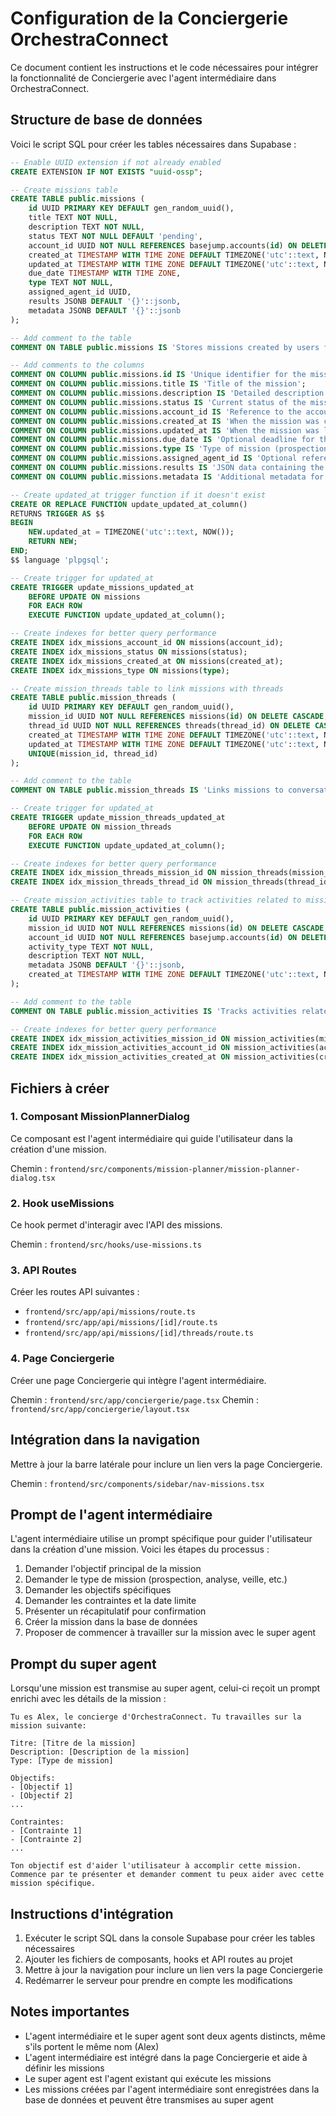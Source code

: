 # Configuration de la Conciergerie OrchestraConnect

Ce document contient les instructions et le code nécessaires pour intégrer la fonctionnalité de Conciergerie avec l'agent intermédiaire dans OrchestraConnect.

## Structure de base de données

Voici le script SQL pour créer les tables nécessaires dans Supabase :

```sql
-- Enable UUID extension if not already enabled
CREATE EXTENSION IF NOT EXISTS "uuid-ossp";

-- Create missions table
CREATE TABLE public.missions (
    id UUID PRIMARY KEY DEFAULT gen_random_uuid(),
    title TEXT NOT NULL,
    description TEXT NOT NULL,
    status TEXT NOT NULL DEFAULT 'pending',
    account_id UUID NOT NULL REFERENCES basejump.accounts(id) ON DELETE CASCADE,
    created_at TIMESTAMP WITH TIME ZONE DEFAULT TIMEZONE('utc'::text, NOW()) NOT NULL,
    updated_at TIMESTAMP WITH TIME ZONE DEFAULT TIMEZONE('utc'::text, NOW()) NOT NULL,
    due_date TIMESTAMP WITH TIME ZONE,
    type TEXT NOT NULL,
    assigned_agent_id UUID,
    results JSONB DEFAULT '{}'::jsonb,
    metadata JSONB DEFAULT '{}'::jsonb
);

-- Add comment to the table
COMMENT ON TABLE public.missions IS 'Stores missions created by users for the OrchestraConnect agent';

-- Add comments to the columns
COMMENT ON COLUMN public.missions.id IS 'Unique identifier for the mission';
COMMENT ON COLUMN public.missions.title IS 'Title of the mission';
COMMENT ON COLUMN public.missions.description IS 'Detailed description of the mission';
COMMENT ON COLUMN public.missions.status IS 'Current status of the mission (pending, in-progress, completed, failed)';
COMMENT ON COLUMN public.missions.account_id IS 'Reference to the account that owns this mission';
COMMENT ON COLUMN public.missions.created_at IS 'When the mission was created';
COMMENT ON COLUMN public.missions.updated_at IS 'When the mission was last updated';
COMMENT ON COLUMN public.missions.due_date IS 'Optional deadline for the mission';
COMMENT ON COLUMN public.missions.type IS 'Type of mission (prospection, analyse, veille, etc.)';
COMMENT ON COLUMN public.missions.assigned_agent_id IS 'Optional reference to the agent assigned to this mission';
COMMENT ON COLUMN public.missions.results IS 'JSON data containing the results of the mission';
COMMENT ON COLUMN public.missions.metadata IS 'Additional metadata for the mission';

-- Create updated_at trigger function if it doesn't exist
CREATE OR REPLACE FUNCTION update_updated_at_column()
RETURNS TRIGGER AS $$
BEGIN
    NEW.updated_at = TIMEZONE('utc'::text, NOW());
    RETURN NEW;
END;
$$ language 'plpgsql';

-- Create trigger for updated_at
CREATE TRIGGER update_missions_updated_at
    BEFORE UPDATE ON missions
    FOR EACH ROW
    EXECUTE FUNCTION update_updated_at_column();

-- Create indexes for better query performance
CREATE INDEX idx_missions_account_id ON missions(account_id);
CREATE INDEX idx_missions_status ON missions(status);
CREATE INDEX idx_missions_created_at ON missions(created_at);
CREATE INDEX idx_missions_type ON missions(type);

-- Create mission_threads table to link missions with threads
CREATE TABLE public.mission_threads (
    id UUID PRIMARY KEY DEFAULT gen_random_uuid(),
    mission_id UUID NOT NULL REFERENCES missions(id) ON DELETE CASCADE,
    thread_id UUID NOT NULL REFERENCES threads(thread_id) ON DELETE CASCADE,
    created_at TIMESTAMP WITH TIME ZONE DEFAULT TIMEZONE('utc'::text, NOW()) NOT NULL,
    updated_at TIMESTAMP WITH TIME ZONE DEFAULT TIMEZONE('utc'::text, NOW()) NOT NULL,
    UNIQUE(mission_id, thread_id)
);

-- Add comment to the table
COMMENT ON TABLE public.mission_threads IS 'Links missions to conversation threads';

-- Create trigger for updated_at
CREATE TRIGGER update_mission_threads_updated_at
    BEFORE UPDATE ON mission_threads
    FOR EACH ROW
    EXECUTE FUNCTION update_updated_at_column();

-- Create indexes for better query performance
CREATE INDEX idx_mission_threads_mission_id ON mission_threads(mission_id);
CREATE INDEX idx_mission_threads_thread_id ON mission_threads(thread_id);

-- Create mission_activities table to track activities related to missions
CREATE TABLE public.mission_activities (
    id UUID PRIMARY KEY DEFAULT gen_random_uuid(),
    mission_id UUID NOT NULL REFERENCES missions(id) ON DELETE CASCADE,
    account_id UUID NOT NULL REFERENCES basejump.accounts(id) ON DELETE CASCADE,
    activity_type TEXT NOT NULL,
    description TEXT NOT NULL,
    metadata JSONB DEFAULT '{}'::jsonb,
    created_at TIMESTAMP WITH TIME ZONE DEFAULT TIMEZONE('utc'::text, NOW()) NOT NULL
);

-- Add comment to the table
COMMENT ON TABLE public.mission_activities IS 'Tracks activities related to missions';

-- Create indexes for better query performance
CREATE INDEX idx_mission_activities_mission_id ON mission_activities(mission_id);
CREATE INDEX idx_mission_activities_account_id ON mission_activities(account_id);
CREATE INDEX idx_mission_activities_created_at ON mission_activities(created_at);
```

## Fichiers à créer

### 1. Composant MissionPlannerDialog

Ce composant est l'agent intermédiaire qui guide l'utilisateur dans la création d'une mission.

Chemin : `frontend/src/components/mission-planner/mission-planner-dialog.tsx`

### 2. Hook useMissions

Ce hook permet d'interagir avec l'API des missions.

Chemin : `frontend/src/hooks/use-missions.ts`

### 3. API Routes

Créer les routes API suivantes :

- `frontend/src/app/api/missions/route.ts`
- `frontend/src/app/api/missions/[id]/route.ts`
- `frontend/src/app/api/missions/[id]/threads/route.ts`

### 4. Page Conciergerie

Créer une page Conciergerie qui intègre l'agent intermédiaire.

Chemin : `frontend/src/app/conciergerie/page.tsx`
Chemin : `frontend/src/app/conciergerie/layout.tsx`

## Intégration dans la navigation

Mettre à jour la barre latérale pour inclure un lien vers la page Conciergerie.

Chemin : `frontend/src/components/sidebar/nav-missions.tsx`

## Prompt de l'agent intermédiaire

L'agent intermédiaire utilise un prompt spécifique pour guider l'utilisateur dans la création d'une mission. Voici les étapes du processus :

1. Demander l'objectif principal de la mission
2. Demander le type de mission (prospection, analyse, veille, etc.)
3. Demander les objectifs spécifiques
4. Demander les contraintes et la date limite
5. Présenter un récapitulatif pour confirmation
6. Créer la mission dans la base de données
7. Proposer de commencer à travailler sur la mission avec le super agent

## Prompt du super agent

Lorsqu'une mission est transmise au super agent, celui-ci reçoit un prompt enrichi avec les détails de la mission :

```
Tu es Alex, le concierge d'OrchestraConnect. Tu travailles sur la mission suivante:

Titre: [Titre de la mission]
Description: [Description de la mission]
Type: [Type de mission]

Objectifs:
- [Objectif 1]
- [Objectif 2]
...

Contraintes:
- [Contrainte 1]
- [Contrainte 2]
...

Ton objectif est d'aider l'utilisateur à accomplir cette mission. Commence par te présenter et demander comment tu peux aider avec cette mission spécifique.
```

## Instructions d'intégration

1. Exécuter le script SQL dans la console Supabase pour créer les tables nécessaires
2. Ajouter les fichiers de composants, hooks et API routes au projet
3. Mettre à jour la navigation pour inclure un lien vers la page Conciergerie
4. Redémarrer le serveur pour prendre en compte les modifications

## Notes importantes

- L'agent intermédiaire et le super agent sont deux agents distincts, même s'ils portent le même nom (Alex)
- L'agent intermédiaire est intégré dans la page Conciergerie et aide à définir les missions
- Le super agent est l'agent existant qui exécute les missions
- Les missions créées par l'agent intermédiaire sont enregistrées dans la base de données et peuvent être transmises au super agent
